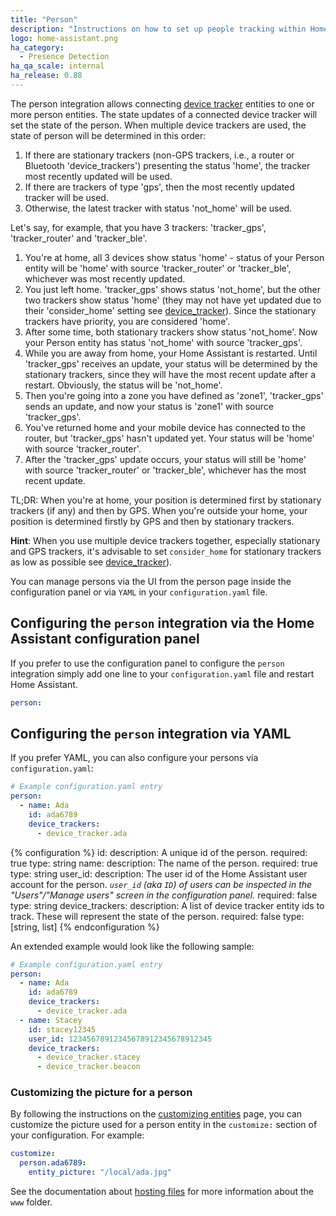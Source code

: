```yaml
---
title: "Person"
description: "Instructions on how to set up people tracking within Home Assistant."
logo: home-assistant.png
ha_category:
  - Presence Detection
ha_qa_scale: internal
ha_release: 0.88
---
```


The person integration allows connecting [device tracker](/integrations/device_tracker/) entities to one or more person entities. The state updates of a connected device tracker will set the state of the person. When multiple device trackers are used, the state of person will be determined in this order:

1. If there are stationary trackers (non-GPS trackers, i.e., a router or Bluetooth 'device_trackers') presenting the status 'home', the tracker most recently updated will be used.
2. If there are trackers of type 'gps', then the most recently updated tracker will be used.
3. Otherwise, the latest tracker with status 'not_home' will be used.

Let's say, for example, that you have 3 trackers: 'tracker_gps', 'tracker_router' and 'tracker_ble'.

1. You're at home, all 3 devices show status 'home' - status of your Person entity will be 'home' with source 'tracker_router' or 'tracker_ble', whichever was most recently updated.
2. You just left home. 'tracker_gps' shows status 'not_home', but the other two trackers show status 'home' (they may not have yet updated due to their 'consider_home' setting see [device_tracker](/integrations/device_tracker/#configuring-a-device_tracker-platform)). Since the stationary trackers have priority, you are considered 'home'.
3. After some time, both stationary trackers show status 'not_home'. Now your Person entity has status 'not_home' with source 'tracker_gps'.
4. While you are away from home, your Home Assistant is restarted. Until 'tracker_gps' receives an update, your status will be determined by the stationary trackers, since they will have the most recent update after a restart. Obviously, the status will be 'not_home'.
5. Then you're going into a zone you have defined as 'zone1', 'tracker_gps' sends an update, and now your status is 'zone1' with source 'tracker_gps'.
6. You've returned home and your mobile device has connected to the router, but 'tracker_gps' hasn't updated yet. Your status will be 'home' with source 'tracker_router'.
7. After the 'tracker_gps' update occurs, your status will still be 'home' with source 'tracker_router' or 'tracker_ble', whichever has the most recent update.

TL;DR: When you're at home, your position is determined first by stationary trackers (if any) and then by GPS. When you're outside your home, your position is determined firstly by GPS and then by stationary trackers.

**Hint**: When you use multiple device trackers together, especially stationary and GPS trackers, it's advisable to set `consider_home` for stationary trackers as low as possible see [device_tracker](/integrations/device_tracker/#configuring-a-device_tracker-platform)).

You can manage persons via the UI from the person page inside the configuration panel or via `YAML` in your `configuration.yaml` file.

## Configuring the `person` integration via the Home Assistant configuration panel

If you prefer to use the configuration panel to configure the `person` integration simply add one line to your `configuration.yaml` file and restart Home Assistant.

```yaml
person:
```

## Configuring the `person` integration via YAML

If you prefer YAML, you can also configure your persons via `configuration.yaml`:

```yaml
# Example configuration.yaml entry
person:
  - name: Ada
    id: ada6789
    device_trackers:
      - device_tracker.ada
```

{% configuration %}
  id:
    description: A unique id of the person.
    required: true
    type: string
  name:
    description: The name of the person.
    required: true
    type: string
  user_id:
    description: The user id of the Home Assistant user account for the person. *`user_id` (aka `ID`) of users can be inspected in the "Users"/"Manage users" screen in the configuration panel.*
    required: false
    type: string
  device_trackers:
    description: A list of device tracker entity ids to track. These will represent the state of the person.
    required: false
    type: [string, list]
{% endconfiguration %}

An extended example would look like the following sample:

```yaml
# Example configuration.yaml entry
person:
  - name: Ada
    id: ada6789
    device_trackers:
      - device_tracker.ada
  - name: Stacey
    id: stacey12345
    user_id: 12345678912345678912345678912345
    device_trackers:
      - device_tracker.stacey
      - device_tracker.beacon
```

### Customizing the picture for a person

By following the instructions on the [customizing entities](/docs/configuration/customizing-devices#entity_picture) page, you can customize the picture used for a person entity in the `customize:` section of your configuration. For example:

```yaml
customize:
  person.ada6789:
    entity_picture: "/local/ada.jpg"
```

See the documentation about [hosting files](/integrations/http/#hosting-files) for more information about the `www` folder. 
